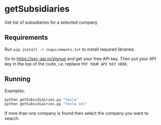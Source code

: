 # getSubsidiaries
Get list of subsidiaries for a selected company

## Requirements

Run `pip install -r requirements.txt` to install required libraries.

Go to https://sec-api.io/signup and get your free API key. Then put your API key in the top of the code, i.e. replace `PUT YOUR API KEY HERE`.

## Running

Examples:
```sh
python getSubsidiairies.py "tesla"
python getSubsidiairies.py "tesla inc"
```

If nore than one company is found then select the company you want to search.

